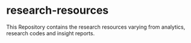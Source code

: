 # research-resources
This Repository contains the research resources varying from analytics, research codes and insight reports.
